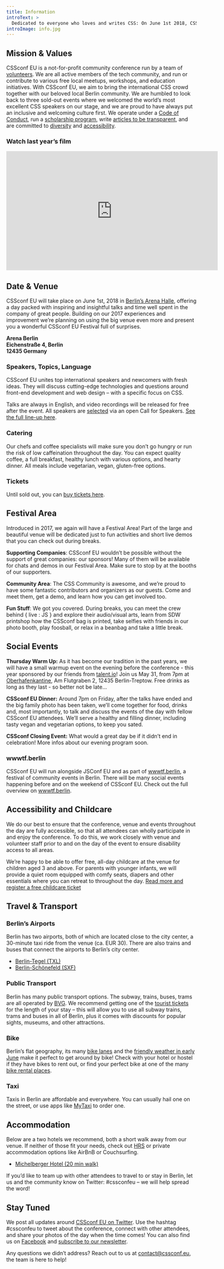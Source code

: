 ```yaml
---
title: Information
introText: >
  Dedicated to everyone who loves and writes CSS: On June 1st 2018, CSSconf EU will gather the international CSS community in Berlin, Germany. This is your chance to meet top-notch engineers & web designers, world-class speakers, and CSS-loving people at this one-day, one-track conference.
introImage: info.jpg
---
```


## Mission & Values

CSSconf EU is a not-for-profit community conference run by a team of [volunteers](/team). We are all active members of the tech community, and run or contribute to various free local meetups, workshops, and education initiatives. With CSSconf EU, we aim to bring the international CSS crowd together with our beloved local Berlin community. We are humbled to look back to three sold-out events where we welcomed the world’s most excellent CSS speakers on our stage, and we are proud to have always put an inclusive and welcoming culture first. We operate under a [Code of Conduct](/code-of-conduct), run a [scholarship program](/scholarships), write [articles to be transparent](http://blog.cssconf.eu/), and are committed to [diversity](/diversity-support-tickets) and [accessibility](/accessibility).

### Watch last year’s film

<iframe width="560" height="315" src="https://www.youtube.com/embed/8hM7WBY7dDw" frameborder="0" gesture="media" allow="encrypted-media" allowfullscreen></iframe>

## Date & Venue

CSSconf EU will take place on June 1st, 2018 in [Berlin’s Arena Halle](https://www.google.de/maps/place/Arena+Berlin/@52.4966473,13.4530078,15z/data=!4m2!3m1!1s0x0:0x6852fd9350063186?sa=X&ved=0ahUKEwjP5-7ntezYAhWBDOwKHekCBFcQ_BIIigEwCg), offering a day packed with inspiring and insightful talks and time well spent in the company of great people. Building on our 2017 experiences and improvement we’re planning on using the big venue even more and present you a wonderful CSSconf EU Festival full of surprises.

**Arena Berlin<br>
Eichenstraße 4, Berlin<br>
12435 Germany**

### Speakers, Topics, Language

CSSconf EU unites top international speakers and newcomers with fresh ideas. They will discuss cutting-edge technologies and questions around front-end development and web design – with a specific focus on CSS.

Talks are always in English, and video recordings will be released for free after the event. All speakers are [selected](http://blog.cssconf.eu/2015/08/15/a-talk-selection-process-explained/) via an open Call for Speakers. [See the full line-up here](/speakers).

### Catering

Our chefs and coffee specialists will make sure you don’t go hungry or run the risk of low caffeination throughout the day. You can expect quality coffee, a full breakfast, healthy lunch with various options, and hearty dinner. All meals include vegetarian, vegan, gluten-free options.

### Tickets

Until sold out, you can <a href="https://ti.to/cssconfeu/cssconfeu-2018/" target="_blank">buy tickets here</a>.

## Festival Area

Introduced in 2017, we again will have a Festival Area! Part of the large and beautiful venue will be dedicated just to fun activities and short live demos that you can check out during breaks.

<!-- You’ll be able to: meet the companies that support CSSconf EU, chat with the people behind open source projects / community initiatives, be wooed by { live : JS }, see the CSSconf bags getting printed, take selfies in our photo booth, play foosball, charge up your phones, grab a frozen yogurt and … sit on beanbags! -->

**Supporting Companies**: CSSconf EU wouldn’t be possible without the support of great companies: our sponsors! Many of them will be available for chats and demos in our Festival Area. Make sure to stop by at the booths of our supporters.

**Community Area**: The CSS Community is awesome, and we’re proud to have some fantastic contributors and organizers as our guests. Come and meet them, get a demo, and learn how you can get involved too.

**Fun Stuff**: We got you covered. During breaks, you can meet the crew behind { live : JS } and explore their audio/visual arts, learn from SDW printshop how the CSSconf bag is printed, take selfies with friends in our photo booth, play foosball, or relax in a beanbag and take a little break.

## Social Events

**Thursday Warm Up:** As it has become our tradition in the past years, we will have a small warmup event on the evening before the conference - this year sponsored by our friends from [talent.io](https://www.talent.io/)! Join us May 31, from 7pm at [Oberhafenkantine](http://www.oberhafenkantine-berlin.de/), Am Flutgraben 2, 12435 Berlin-Treptow. Free drinks as long as they last - so better not be late...

**CSSconf EU Dinner:** Around 7pm on Friday, after the talks have ended and the big family photo has been taken, we’ll come together for food, drinks and, most importantly, to talk and discuss the events of the day with fellow CSSconf EU attendees. We’ll serve a healthy and filling dinner, including tasty vegan and vegetarian options, to keep you sated.

**CSSconf Closing Event:** What would a great day be if it didn’t end in celebration! More infos about our evening program soon.

<!-- The party will take place at Glashaus, a river-facing building adjacent to the conference venue, so there’ll be no long walks from dinner to drinks to party. Expect free drinks (except hard alcohol) and music from our DJ @berlindisaster!
Friends, family and the community are also welcome to join us, provided they present a party ticket at the door. -->

<!-- All parties and gatherings at a glance

Thursday, May 4: CSSconf EU Warm-Up, 7pm, venue tba
Friday, May 5: CSSconf EU Dinner, 7pm, Arena
Friday, May 5: CSSconf EU Closing / JSConf EU Opening Party, 9pm, Glashaus
Saturday, May 6: JSConf EU Main Party, 9pm, Glashaus
Sunday, May 7: JSConf EU Closing Party, 7:30pm, Hoppetosse
Monday, May 8: relax.js Brunch, 10am, Datscha Xberg
For attendees of CSSconf EU and JSConf EU, access to the above is included in the conference ticket. Please make sure to wear your badge in order to enter the evening events.

If you’re not attending the conferences, but would like to come along to the above gatherings, you can purchase limited Party Tickets.
Buy CSSconf EU Party Ticket (Friday)
Buy JSConf EU Party Ticket (Saturday) -->

### wwwtf.berlin

CSSconf EU will run alongside JSConf EU and as part of [wwwtf.berlin](http://wwwtf.berlin/), a festival of community events in Berlin. There will be many social events happening before and on the weekend of CSSconf EU. Check out the full overview on [wwwtf.berlin](http://wwwtf.berlin/).

## Accessibility and Childcare

We do our best to ensure that the conference, venue and events throughout the day are fully accessible, so that all attendees can wholly participate in and enjoy the conference. To do this, we work closely with venue and volunteer staff prior to and on the day of the event to ensure disability access to all areas.

We’re happy to be able to offer free, all-day childcare at the venue for children aged 3 and above. For parents with younger infants, we will provide a quiet room equipped with comfy seats, diapers and other essentials where you can retreat to throughout the day.
[Read more and register a free childcare ticket](/childcare)

<!-- As part of our commitment to accessibility, we’re bringing real-time transcription (CART) to CSSconf EU. There will be a live feed of every word of each talk.

 -->

## Travel & Transport

### Berlin’s Airports

Berlin has two airports, both of which are located close to the city center, a 30-minute taxi ride from the venue (ca. EUR 30). There are also trains and buses that connect the airports to Berlin’s city center.

* [Berlin-Tegel (TXL)](http://www.berlin-airport.de/en/travellers-txl/to-and-from/buses-and-trains/index.php)
* [Berlin-Schönefeld (SXF)](http://www.berlin-airport.de/en/travellers-sxf/to-and-from/buses-and-trains/index.php)

### Public Transport

Berlin has many public transport options. The subway, trains, buses, trams are all operated by [BVG](http://www.bvg.de/en). We recommend getting one of the [tourist tickets](https://shop.bvg.de/index.php/group/73) for the length of your stay – this will allow you to use all subway trains, trams and buses in all of Berlin, plus it comes with discounts for popular sights, museums, and other attractions.

### Bike

Berlin’s flat geography, its many [bike lanes](https://en.wikipedia.org/wiki/Cycling_in_Berlin) and the [friendly weather in early June](http://www.yr.no/place/Germany/Berlin/Berlin/statistics.html) make it perfect to get around by bike! Check with your hotel or hostel if they have bikes to rent out, or find your perfect bike at one of the many [bike rental places](https://www.yelp.com/search?find_desc=bike+rental&find_loc=Berlin&start=0&cflt=bikerentals).

### Taxi

Taxis in Berlin are affordable and everywhere. You can usually hail one on the street, or use apps like [MyTaxi](https://de.mytaxi.com/en/index.html) to order one.

## Accommodation

Below are a two hotels we recommend, both a short walk away from our venue. If neither of those fit your needs, check out [HRS](http://www.hrs.com/) or private accommodation options like AirBnB or Couchsurfing.

* [Michelberger Hotel (20 min walk)](http://michelbergerhotel.com/en/)

If you’d like to team up with other attendees to travel to or stay in Berlin, let us and the community know on Twitter: #cssconfeu – we will help spread the word!

## Stay Tuned

We post all updates around [CSSconf EU on Twitter](https://twitter.com/cssconfeu). Use the hashtag #cssconfeu to tweet about the conference, connect with other attendees, and share your photos of the day when the time comes! You can also find us on [Facebook](https://www.facebook.com/cssconfeu/) and [subscribe to our newsletter](https://confirmsubscription.com/h/d/879A481DB04CB70D).

Any questions we didn’t address? Reach out to us at <a href="mailto:contact@cssconf.eu">contact@cssconf.eu</a>, the team is here to help!
